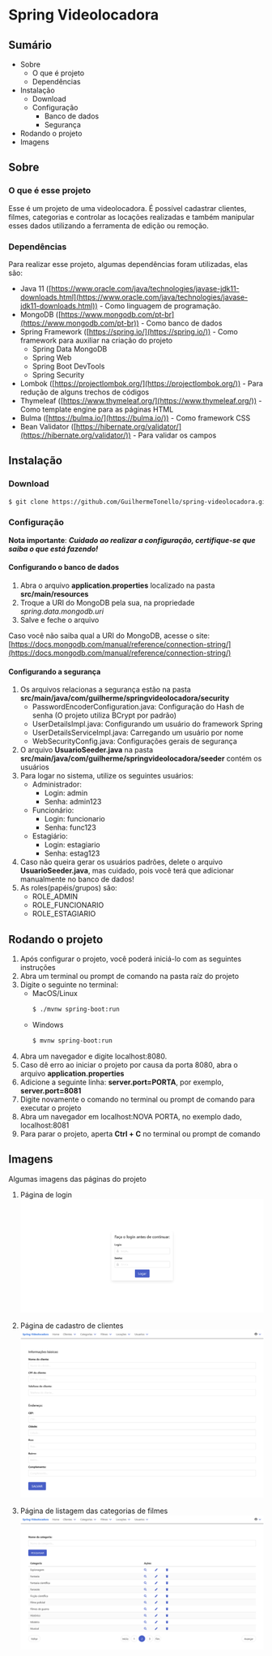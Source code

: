 # Spring Videolocadora

## Sumário
- Sobre
    - O que é projeto
    - Dependências
- Instalação
    - Download
    - Configuração
        - Banco de dados
        - Segurança
- Rodando o projeto
- Imagens

## Sobre

### O que é esse projeto

Esse é um projeto de uma videolocadora. É possível cadastrar clientes, filmes, categorias e controlar as locações realizadas e também
manipular esses dados utilizando a ferramenta de edição ou remoção.

### Dependências

Para realizar esse projeto, algumas dependências foram utilizadas, elas são:


- Java 11 ([https://www.oracle.com/java/technologies/javase-jdk11-downloads.html](https://www.oracle.com/java/technologies/javase-jdk11-downloads.html)) - Como linguagem de programação.
- MongoDB ([https://www.mongodb.com/pt-br](https://www.mongodb.com/pt-br)) - Como banco de dados
- Spring Framework ([https://spring.io/](https://spring.io/)) - Como framework para auxiliar na criação do projeto
    - Spring Data MongoDB
    - Spring Web
    - Spring Boot DevTools
    - Spring Security
- Lombok ([https://projectlombok.org/](https://projectlombok.org/)) - Para redução de alguns trechos de códigos
- Thymeleaf ([https://www.thymeleaf.org/](https://www.thymeleaf.org/)) - Como template engine para as páginas HTML
- Bulma ([https://bulma.io/](https://bulma.io/)) - Como framework CSS
- Bean Validator ([https://hibernate.org/validator/](https://hibernate.org/validator/)) - Para validar os campos

## Instalação

### Download

```sh
$ git clone https://github.com/GuilhermeTonello/spring-videolocadora.git
```

### Configuração

**Nota importante**: ***Cuidado ao realizar a configuração, certifique-se que saiba o que está fazendo!***

#### Configurando o banco de dados
1. Abra o arquivo **application.properties** localizado na pasta **src/main/resources**
2. Troque a URI do MongoDB pela sua, na propriedade *spring.data.mongodb.uri*
3. Salve e feche o arquivo

Caso você não saiba qual a URI do MongoDB, acesse o site: [https://docs.mongodb.com/manual/reference/connection-string/](https://docs.mongodb.com/manual/reference/connection-string/)

#### Configurando a segurança
1. Os arquivos relacionas a segurança estão na pasta **src/main/java/com/guilherme/springvideolocadora/security**
    - PasswordEncoderConfiguration.java: Configuração do Hash de senha (O projeto utiliza BCrypt por padrão)
    - UserDetailsImpl.java: Configurando um usuário do framework Spring
    - UserDetailsServiceImpl.java: Carregando um usuário por nome
    - WebSecurityConfig.java: Configurações gerais de segurança
2. O arquivo **UsuarioSeeder.java** na pasta **src/main/java/com/guilherme/springvideolocadora/seeder** contém os usuários
3. Para logar no sistema, utilize os seguintes usuários:
    - Administrador:
        - Login: admin
        - Senha: admin123
    - Funcionário:
        - Login: funcionario
        - Senha: func123
    - Estagiário:
        - Login: estagiario
        - Senha: estag123
4. Caso não queira gerar os usuários padrões, delete o arquivo **UsuarioSeeder.java**, mas cuidado, pois você terá que adicionar manualmente no banco de dados!
5. As roles(papéis/grupos) são:
    - ROLE_ADMIN
    - ROLE_FUNCIONARIO
    - ROLE_ESTAGIARIO

## Rodando o projeto

1. Após configurar o projeto, você poderá iniciá-lo com as seguintes instruções
2. Abra um terminal ou prompt de comando na pasta raíz do projeto
3. Digite o seguinte no terminal:
    - MacOS/Linux
		```sh
		$ ./mvnw spring-boot:run
		```
    - Windows
		```sh
		$ mvnw spring-boot:run
		```
4. Abra um navegador e digite localhost:8080.
5. Caso dê erro ao iniciar o projeto por causa da porta 8080, abra o arquivo **application.properties**
6. Adicione a seguinte linha: **server.port=PORTA**, por exemplo, **server.port=8081**
7. Digite novamente o comando no terminal ou prompt de comando para executar o projeto
8. Abra um navegador em localhost:NOVA PORTA, no exemplo dado, localhost:8081
9. Para parar o projeto, aperta **Ctrl + C** no terminal ou prompt de comando

## Imagens
Algumas imagens das páginas do projeto

1. Página de login
![Página de login](./imagens/pagina-login.png)

2. Página de cadastro de clientes
![Página de cadastro de clientes](./imagens/pagina-cadastro-cliente.png)

3. Página de listagem das categorias de filmes
![Página de listagem das categorias de filmes](./imagens/pagina-lista-categoria.png)
